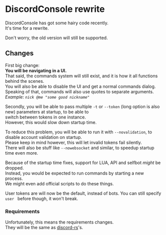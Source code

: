 # DiscordConsole rewrite

DiscordConsole has got some hairy code recently.  
It's time for a rewrite.

Don't worry, the old version will still be supported.

## Changes

First big change:  
**You will be navigating in a UI.**  
That said, the commands system will still exist, and it is how it all functions behind the scenes.  
You will also be able to disable the UI and get a normal commands dialog.  
Speaking of that, commands will also use quotes to separate arguments.  
*Example: `nick @me "some good nickname"`*

Secondly,
you will be able to pass multiple `-t` or `--token` (long option is also new) parameters at startup, to be able to  
switch between tokens in one instance.  
However, this would slow down startup time.

To reduce this problem, you will be able to run it with `--novalidation`, to disable account validation on startup.  
Please keep in mind however, this will let invalid tokens fail silently.  
There will also be stuff like `--nowebsocket` and similar, to speedup startup time even more.

Because of the startup time fixes, support for LUA, API and selfbot *might* be dropped.  
Instead, you would be expected to run commands by starting a new process.  
We might even add official scripts to do these things.

User tokens are will now be the default, instead of bots. You can still specify `user ` before though, it won't break.

### Requirements

Unfortunately, this means the requirements changes.  
They will be the same as [discord-rs](https://github.com/SpaceManiac/discord-rs)'s.
